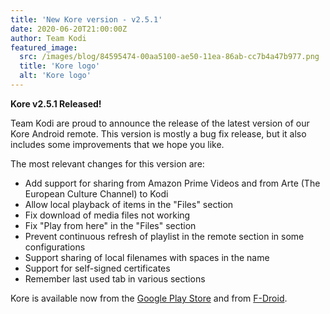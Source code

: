 ```yaml
---
title: 'New Kore version - v2.5.1'
date: 2020-06-20T21:00:00Z
author: Team Kodi
featured_image:
  src: /images/blog/84595474-00aa5100-ae50-11ea-86ab-cc7b4a47b977.png
  title: 'Kore logo'
  alt: 'Kore logo'
---
```

**Kore v2.5.1 Released!**

 Team Kodi are proud to announce the release of the latest version of our Kore Android remote. This version is mostly a bug fix release, but it also includes some improvements that we hope you like.

 The most relevant changes for this version are:

 
 * Add support for sharing from Amazon Prime Videos and from Arte (The European Culture Channel) to Kodi
 * Allow local playback of items in the "Files" section
 * Fix download of media files not working
 * Fix "Play from here" in the "Files" section
 * Prevent continuous refresh of playlist in the remote section in some configurations
 * Support sharing of local filenames with spaces in the name
 * Support for self-signed certificates
 * Remember last used tab in various sections
 
 Kore is available now from the [Google Play Store](https://play.google.com/store/apps/details?id=org.xbmc.kore&hl=en) and from [F-Droid](https://f-droid.org/en/packages/org.xbmc.kore/).

 
